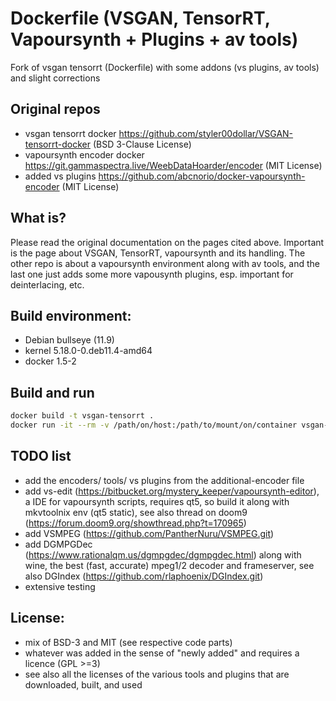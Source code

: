 # Dockerfile (VSGAN, TensorRT, Vapoursynth + Plugins + av tools)
Fork of vsgan tensorrt (Dockerfile) with some addons (vs plugins, av tools) and slight corrections

## Original repos
- vsgan tensorrt docker https://github.com/styler00dollar/VSGAN-tensorrt-docker (BSD 3-Clause License)
- vapoursynth encoder docker https://git.gammaspectra.live/WeebDataHoarder/encoder (MIT License)
- added vs plugins https://github.com/abcnorio/docker-vapoursynth-encoder (MIT License)

## What is?
Please read the original documentation on the pages cited above. Important is the page about VSGAN, TensorRT, vapoursynth and its handling. The other repo is about a vapoursynth environment along with av tools, and the last one just adds some more vapousynth plugins, esp. important for deinterlacing, etc.

## Build environment:
- Debian bullseye (11.9)
- kernel 5.18.0-0.deb11.4-amd64
- docker 1.5-2

## Build and run
```bash
docker build -t vsgan-tensorrt .
docker run -it --rm -v /path/on/host:/path/to/mount/on/container vsgan-tensorrt
```

## TODO list
- add the encoders/ tools/ vs plugins from the additional-encoder file
- add vs-edit (https://bitbucket.org/mystery_keeper/vapoursynth-editor), a IDE for vapoursynth scripts, requires qt5, so build it along with mkvtoolnix env (qt5 static), see also thread on doom9 (https://forum.doom9.org/showthread.php?t=170965)
- add VSMPEG (https://github.com/PantherNuru/VSMPEG.git)
- add DGMPGDec (https://www.rationalqm.us/dgmpgdec/dgmpgdec.html) along with wine, the best (fast, accurate) mpeg1/2 decoder and frameserver, see also DGIndex (https://github.com/rlaphoenix/DGIndex.git)
- extensive testing

## License:
- mix of BSD-3 and MIT (see respective code parts)
- whatever was added in the sense of "newly added" and requires a licence (GPL >=3)
- see also all the licenses of the various tools and plugins that are downloaded, built, and used